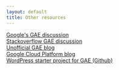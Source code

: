 ```yaml
---
layout: default
title: Other resources
---
```


[Google's GAE discussion](https://groups.google.com/forum/#!forum/google-appengine) <br>
[Stackoverflow GAE discussion](http://stackoverflow.com/questions/tagged/google-app-engine) <br>
[Unofficial GAE blog](https://gae-php-tips.appspot.com/) <br>
[Google Cloud Platform blog](http://googlecloudplatform.blogspot.fi/)<br>
[WordPress starter project for GAE (Github)](https://github.com/GoogleCloudPlatform/appengine-php-wordpress-starter-project)


